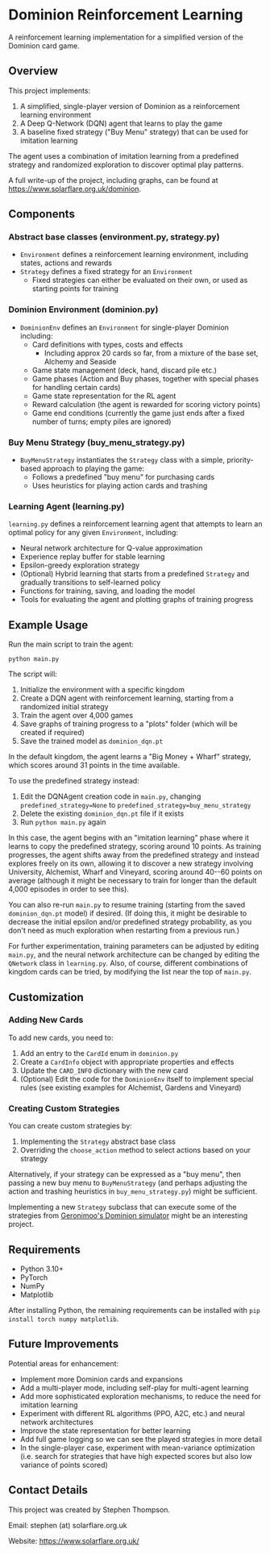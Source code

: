 # Dominion Reinforcement Learning

A reinforcement learning implementation for a simplified version of the Dominion card game.


## Overview

This project implements:

1. A simplified, single-player version of Dominion as a reinforcement learning environment
2. A Deep Q-Network (DQN) agent that learns to play the game
3. A baseline fixed strategy ("Buy Menu" strategy) that can be used for imitation learning

The agent uses a combination of imitation learning from a predefined strategy and randomized exploration to discover optimal play patterns.

A full write-up of the project, including graphs, can be found at
https://www.solarflare.org.uk/dominion.


## Components

### Abstract base classes (environment.py, strategy.py)

- `Environment` defines a reinforcement learning environment, including states, actions and rewards
- `Strategy` defines a fixed strategy for an `Environment`
  - Fixed strategies can either be evaluated on their own, or used as starting points for training

### Dominion Environment (dominion.py)

- `DominionEnv` defines an `Environment` for single-player Dominion including:
  - Card definitions with types, costs and effects
    - Including approx 20 cards so far, from a mixture of the base set, Alchemy and Seaside
  - Game state management (deck, hand, discard pile etc.)
  - Game phases (Action and Buy phases, together with special phases for handling certain cards)
  - Game state representation for the RL agent
  - Reward calculation (the agent is rewarded for scoring victory points)
  - Game end conditions (currently the game just ends after a fixed number of turns; empty piles are ignored)

### Buy Menu Strategy (buy_menu_strategy.py)

- `BuyMenuStrategy` instantiates the `Strategy` class with a simple, priority-based approach to playing the game:
  - Follows a predefined "buy menu" for purchasing cards
  - Uses heuristics for playing action cards and trashing

### Learning Agent (learning.py)

`learning.py` defines a reinforcement learning agent that attempts to learn an optimal policy for any given `Environment`, including:

- Neural network architecture for Q-value approximation
- Experience replay buffer for stable learning
- Epsilon-greedy exploration strategy
- (Optional) Hybrid learning that starts from a predefined `Strategy` and gradually transitions to self-learned policy
- Functions for training, saving, and loading the model
- Tools for evaluating the agent and plotting graphs of training progress


## Example Usage

Run the main script to train the agent:

```
python main.py
```

The script will:
1. Initialize the environment with a specific kingdom
2. Create a DQN agent with reinforcement learning, starting from a randomized initial strategy
3. Train the agent over 4,000 games
4. Save graphs of training progress to a "plots" folder (which will be created if required)
5. Save the trained model as `dominion_dqn.pt`

In the default kingdom, the agent learns a "Big Money + Wharf" strategy, which scores around 31 points in the time available.

To use the predefined strategy instead:

1. Edit the DQNAgent creation code in `main.py`, changing `predefined_strategy=None` to `predefined_strategy=buy_menu_strategy`
2. Delete the existing `dominion_dqn.pt` file if it exists
3. Run `python main.py` again

In this case, the agent begins with an "imitation learning" phase where it learns to copy the predefined strategy, scoring around 10 points. As training progresses, the agent shifts away from the predefined strategy and instead explores freely on its own, allowing it to discover a new strategy involving University, Alchemist, Wharf and Vineyard, scoring around 40--60 points on average (although it might be necessary to train for longer than the default 4,000 episodes in order to see this).

You can also re-run `main.py` to resume training (starting from the saved `dominion_dqn.pt` model) if desired. (If doing this, it might be desirable to decrease the initial epsilon and/or predefined strategy probability, as you don't need as much exploration when restarting from a previous run.)

For further experimentation, training parameters can be adjusted by editing `main.py`, and the neural network architecture can be changed by editing the `QNetwork` class in `learning.py`. Also, of course, different combinations of kingdom cards can be tried, by modifying the list near the top of `main.py`.


## Customization

### Adding New Cards

To add new cards, you need to:
1. Add an entry to the `CardId` enum in `dominion.py`
2. Create a `CardInfo` object with appropriate properties and effects
3. Update the `CARD_INFO` dictionary with the new card
4. (Optional) Edit the code for the `DominionEnv` itself to implement special rules (see existing examples for Alchemist, Gardens and Vineyard)

### Creating Custom Strategies

You can create custom strategies by:
1. Implementing the `Strategy` abstract base class
2. Overriding the `choose_action` method to select actions based on your strategy

Alternatively, if your strategy can be expressed as a "buy menu", then passing a new buy menu to `BuyMenuStrategy` (and perhaps adjusting the action and trashing heuristics in `buy_menu_strategy.py`) might be sufficient.

Implementing a new `Strategy` subclass that can execute some of the strategies from [Geronimoo's Dominion simulator](https://github.com/Geronimoo/DominionSim) might be an interesting project.


## Requirements

- Python 3.10+
- PyTorch
- NumPy
- Matplotlib

After installing Python, the remaining requirements can be installed with `pip install torch numpy matplotlib`.


## Future Improvements

Potential areas for enhancement:
- Implement more Dominion cards and expansions
- Add a multi-player mode, including self-play for multi-agent learning
- Add more sophisticated exploration mechanisms, to reduce the need for imitation learning
- Experiment with different RL algorithms (PPO, A2C, etc.) and neural network architectures
- Improve the state representation for better learning
- Add full game logging so we can see the played strategies in more detail
- In the single-player case, experiment with mean-variance optimization (i.e. search for strategies that have high expected scores but also low variance of points scored)


## Contact Details

This project was created by Stephen Thompson.

Email: stephen (at) solarflare.org.uk

Website: https://www.solarflare.org.uk/
